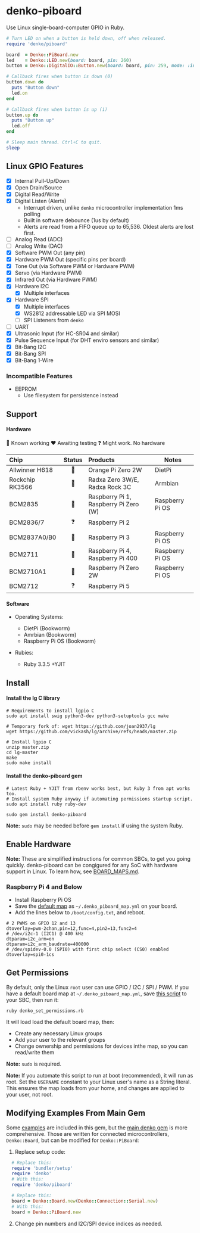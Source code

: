 # denko-piboard

Use Linux single-board-computer GPIO in Ruby.

```ruby
# Turn LED on when a button is held down, off when released.
require 'denko/piboard'

board  = Denko::PiBoard.new
led    = Denko::LED.new(board: board, pin: 260)
button = Denko::DigitalIO::Button.new(board: board, pin: 259, mode: :input_pullup)

# Callback fires when button is down (0)
button.down do
  puts "Button down"
  led.on
end

# Callback fires when button is up (1)
button.up do
  puts "Button up"
  led.off
end

# Sleep main thread. Ctrl+C to quit.
sleep
```

## Linux GPIO Features
- [x] Internal Pull-Up/Down
- [x] Open Drain/Source
- [x] Digital Read/Write
- [x] Digital Listen (Alerts)
  - Interrupt driven, unlike `denko` microcontroller implementation 1ms polling
  - Built in software debounce (1us by default)
  - Alerts are read from a FIFO queue up to 65,536. Oldest alerts are lost first.
- [ ] Analog Read (ADC)
- [ ] Analog Write (DAC)
- [x] Software PWM Out (any pin)
- [x] Hardware PWM Out (specific pins per board)
- [x] Tone Out (via Software PWM or Hardware PWM)
- [x] Servo (via Hardware PWM)
- [x] Infrared Out (via Hardware PWM)
- [x] Hardware I2C
  - [x] Multiple interfaces
- [x] Hardware SPI
  - [x] Multiple interfaces
  - [x] WS2812 addressable LED via SPI MOSI
  - [ ] SPI Listeners from `denko`
- [ ] UART
- [x] Ultrasonic Input (for HC-SR04 and similar)
- [x] Pulse Sequence Input (for DHT enviro sensors and similar)
- [x] Bit-Bang I2C
- [x] Bit-Bang SPI
- [x] Bit-Bang 1-Wire

### Incompatible Features
- EEPROM
  - Use filesystem for persistence instead

## Support

#### Hardware

:green_heart: Known working
:heart: Awaiting testing
:question: Might work. No hardware

|    Chip           | Status          | Products                               | Notes |
| :--------         | :------:        | :----------------------                |------ |
| Allwinner H618    | :green_heart:   | Orange Pi Zero 2W                      | DietPi
| Rockchip RK3566   | :green_heart:   | Radxa Zero 3W/E, Radxa Rock 3C         | Armbian
| BCM2835           | :green_heart:   | Raspberry Pi 1, Raspberry Pi Zero (W)  | Raspberry Pi OS
| BCM2836/7         | :question:      | Raspberry Pi 2                         |
| BCM2837A0/B0      | :green_heart:   | Raspberry Pi 3                         | Raspberry Pi OS
| BCM2711           | :green_heart:   | Raspberry Pi 4, Raspberry Pi 400       | Raspberry Pi OS
| BCM2710A1         | :green_heart:   | Raspberry Pi Zero 2W                   | Raspberry Pi OS
| BCM2712           | :question:      | Raspberry Pi 5                         |

#### Software

- Operating Systems:
  - DietPi (Bookworm)
  - Amrbian (Bookworm)
  - Raspberry Pi OS (Bookworm)

- Rubies:
  - Ruby 3.3.5 +YJIT

## Install

#### Install the lg C library
```console
# Requirements to install lgpio C
sudo apt install swig python3-dev python3-setuptools gcc make

# Temporary fork of: wget https://github.com/joan2937/lg
wget https://github.com/vickash/lg/archive/refs/heads/master.zip

# Install lgpio C
unzip master.zip
cd lg-master
make
sudo make install
```

#### Install the denko-piboard gem
```console
# Latest Ruby + YJIT from rbenv works best, but Ruby 3 from apt works too.
# Install system Ruby anyway if automating permissions startup script.
sudo apt install ruby ruby-dev

sudo gem install denko-piboard
```
**Note:** `sudo` may be needed before `gem install` if using the system Ruby.

## Enable Hardware

**Note:** These are simplified instructions for common SBCs, to get you going quickly. denko-piboard can be congigured for any SoC with hardware support in Linux. To learn how, see [BOARD_MAPS.md](BOARD_MAPS.md).

### Raspberry Pi 4 and Below
- Install Raspberry Pi OS
- Save the [default map](examples/board_maps/raspberry_pi.yml) as `~/.denko_piboard_map.yml` on your board.
- Add the lines below to `/boot/config.txt`, and reboot.

```
# 2 PWMS on GPIO 12 and 13
dtoverlay=pwm-2chan,pin=12,func=4,pin2=13,func2=4
# /dev/i2c-1 (I2C1) @ 400 kHz
dtparam=i2c_arm=on
dtparam=i2c_arm_baudrate=400000
# /dev/spidev-0.0 (SPI0) with first chip select (CS0) enabled
dtoverlay=spi0-1cs
```

## Get Permissions
By default, only the Linux `root` user can use GPIO / I2C / SPI / PWM. If you have a default board map at `~/.denko_piboard_map.yml`, save [this script](scripts/set_permissions.rb) to your SBC, then run it:

```console
ruby denko_set_permissions.rb
```

It will load load the default board map, then:
- Create any necessary Linux groups
- Add your user to the relevant groups
- Change ownership and permissions for devices inthe map, so you can read/write them

**Note:** `sudo` is required.

**Note:** If you automate this script to run at boot (recommended), it will run as root. Set the `USERNAME` constant to your Linux user's name as a String literal. This ensures the map loads from your home, and changes are applied to your user, not root.

## Modifying Examples From Main Gem
Some [examples](examples) are included in this gem, but the [main denko gem](https://github.com/denko-rb/denko/tree/master/examples) is more comprehensive. Those are written for connected microcontrollers, `Denko::Board`, but can be modified for `Denko::PiBoard`:

1. Replace setup code:
  ```ruby
    # Replace this:
    require 'bundler/setup'
    require 'denko'
    # With this:
    require 'denko/piboard'

    # Replace this:
    board = Denko::Board.new(Denko::Connection::Serial.new)
    # With this:
    board = Denko::PiBoard.new
  ```

2. Change pin numbers and I2C/SPI device indices as needed.
